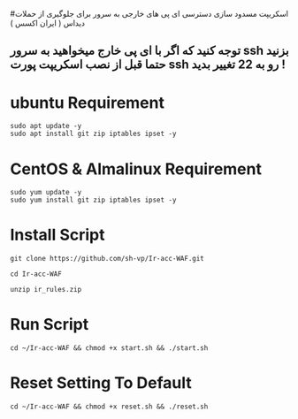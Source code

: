 #اسکریپت مسدود سازی دسترسی ای پی های خارجی به سرور برای جلوگیری از حملات دیداس ( ایران اکسس ) 

توجه کنید که اگر با ای پی خارج میخواهید به سرور ssh بزنید حتما قبل از نصب اسکریپت پورت ssh رو به 22 تغییر بدید !
-


# ubuntu Requirement
````
sudo apt update -y
sudo apt install git zip iptables ipset -y
````

# CentOS & Almalinux Requirement
````
sudo yum update -y
sudo yum install git zip iptables ipset -y
````

# Install Script

````
git clone https://github.com/sh-vp/Ir-acc-WAF.git

cd Ir-acc-WAF

unzip ir_rules.zip
````

# Run Script

````
cd ~/Ir-acc-WAF && chmod +x start.sh && ./start.sh

````

# Reset Setting To Default

````
cd ~/Ir-acc-WAF && chmod +x reset.sh && ./reset.sh

````
